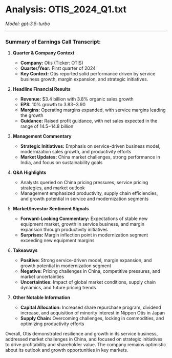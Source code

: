 # Analysis: OTIS_2024_Q1.txt

*Model: gpt-3.5-turbo*

---

### Summary of Earnings Call Transcript:

1. **Quarter & Company Context**
   - **Company:** Otis (Ticker: OTIS)
   - **Quarter/Year:** First quarter of 2024
   - **Key Context:** Otis reported solid performance driven by service business growth, margin expansion, and strategic initiatives.

2. **Headline Financial Results**
   - **Revenue:** $3.4 billion with 3.8% organic sales growth
   - **EPS:** 10% growth to $3.83-$3.90
   - **Margins:** Operating margins expanded, with service margins leading the growth
   - **Guidance:** Raised profit guidance, with net sales expected in the range of $14.5-$14.8 billion

3. **Management Commentary**
   - **Strategic Initiatives:** Emphasis on service-driven business model, modernization sales growth, and productivity efforts
   - **Market Updates:** China market challenges, strong performance in India, and focus on sustainability goals

4. **Q&A Highlights**
   - Analysts queried on China pricing pressures, service pricing strategies, and market outlook
   - Management emphasized productivity, supply chain efficiencies, and growth potential in service and modernization segments

5. **Market/Investor Sentiment Signals**
   - **Forward-Looking Commentary:** Expectations of stable new equipment market, growth in service business, and margin expansion through productivity initiatives
   - **Surprises:** Margin inflection point in modernization segment exceeding new equipment margins

6. **Takeaways**
   - **Positive:** Strong service-driven model, margin expansion, and growth potential in modernization segment
   - **Negative:** Pricing challenges in China, competitive pressures, and market uncertainties
   - **Uncertainties:** Impact of global market conditions, supply chain dynamics, and future pricing trends

7. **Other Notable Information**
   - **Capital Allocation:** Increased share repurchase program, dividend increase, and acquisition of minority interest in Nippon Otis in Japan
   - **Supply Chain:** Overcoming challenges, locking in commodities, and optimizing productivity efforts

Overall, Otis demonstrated resilience and growth in its service business, addressed market challenges in China, and focused on strategic initiatives to drive profitability and shareholder value. The company remains optimistic about its outlook and growth opportunities in key markets.